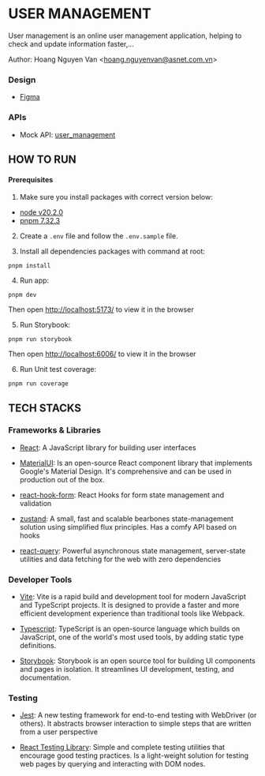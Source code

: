 # USER MANAGEMENT

User management is an online user management application, helping to check and update information faster,...

Author: Hoang Nguyen Van <[hoang.nguyenvan@asnet.com.vn](hoang.nguyenvan@asnet.com.vn)>

### Design

- [Figma](<https://www.figma.com/design/P3rYwT6ya3rO5q5mBSr5jK/CRM-Dashboard-Customers-List-(Community)?node-id=2-2&t=63COUBsmL9HVwOv5-0>)

### APIs

- Mock API: [user_management](https://664ab70ba300e8795d42b37c.mockapi.io/api/v1/user)

## HOW TO RUN

#### Prerequisites

1. Make sure you install packages with correct version below:

- [node v20.2.0](https://nodejs.org/en/)
- [pnpm 7.32.3](https://pnpm.io/)

2. Create a `.env` file and follow the `.env.sample` file.

3. Install all dependencies packages with command at root:

```
pnpm install
```

4. Run app:

```
pnpm dev
```

Then open [http://localhost:5173/](http://localhost:5173/) to view it in the browser

5. Run Storybook:

```
pnpm run storybook
```

Then open [http://localhost:6006/](http://localhost:6006/) to view it in the browser

6. Run Unit test coverage:

```
pnpm run coverage
```

## TECH STACKS

### Frameworks & Libraries

- [React](https://reactjs.org/): A JavaScript library for building user interfaces

- [MaterialUI](https://mui.com/material-ui/getting-started/): Is an open-source React component library that implements Google's Material Design. It's comprehensive and can be used in production out of the box.

- [react-hook-form](https://react-hook-form.com/): React Hooks for form state management and validation

- [zustand](https://github.com/pmndrs/zustand): A small, fast and scalable bearbones state-management solution using simplified flux principles. Has a comfy API based on hooks

- [react-query](https://tanstack.com/query/latest): Powerful asynchronous state management, server-state utilities and data fetching for the web with zero dependencies

### Developer Tools

- [Vite](https://vitejs.dev/): Vite is a rapid build and development tool for modern JavaScript and TypeScript projects. It is designed to provide a faster and more efficient development experience than traditional tools like Webpack.

- [Typescript](https://www.typescriptlang.org/): TypeScript is an open-source language which builds on JavaScript, one of the world's most used tools, by adding static type definitions.

- [Storybook](https://storybook.js.org/): Storybook is an open source tool for building UI components and pages in isolation. It streamlines UI development, testing, and documentation.

### Testing

- [Jest](https://jestjs.io/): A new testing framework for end-to-end testing with WebDriver (or others). It abstracts browser interaction to simple steps that are written from a user perspective

- [React Testing Library](https://testing-library.com/): Simple and complete testing utilities that encourage good testing practices. Is a light-weight solution for testing web pages by querying and interacting with DOM nodes.
